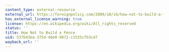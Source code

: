 ```yaml
---
content_type: external-resource
external_url: https://foreignpolicy.com/2009/10/14/how-not-to-build-a-fence/
has_external_license_warning: true
license: https://en.wikipedia.org/wiki/All_rights_reserved
status: ''
title: How Not to Build a Fence
uid: 537b43ba-375d-46e0-9872-c1535cfb3c47
wayback_url: ''
---
```

